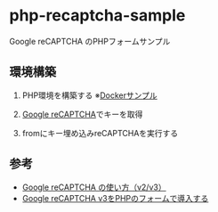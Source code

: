 # php-recaptcha-sample
Google reCAPTCHA のPHPフォームサンプル

## 環境構築
1. PHP環境を構築する ※[Dockerサンプル](https://github.com/takanori-azegami-jp/docker-rpi-apache-php)

2. [Google reCAPTCHA](https://www.google.com/recaptcha/about/)でキーを取得

3. fromにキー埋め込みreCAPTCHAを実行する

## 参考
- [Google reCAPTCHA の使い方（v2/v3）](https://www.webdesignleaves.com/pr/plugins/google_recaptcha.php)
- [Google reCAPTCHA v3をPHPのフォームで導入する](https://brainlog.jp/programming/post-2567/)
